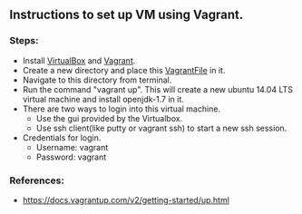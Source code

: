 ## Instructions to set up VM using Vagrant.

### Steps:
* Install [VirtualBox](https://www.virtualbox.org/wiki/Downloads) and [Vagrant](https://www.vagrantup.com/downloads.html).
* Create a new directory and place this [VagrantFile](https://github.com/SoftwareEngineeringToolDemos/ICSE-2011-InconsistencyInspector/blob/master/build-vm/Vagrantfile) in it.
* Navigate to this directory from terminal.
* Run the command "vagrant up". This will create a new ubuntu 14.04 LTS virtual machine and install openjdk-1.7 in it.
* There are two ways to login into this virtual machine.
  * Use the gui provided by the Virtualbox.
  * Use ssh client(like putty or vagrant ssh) to start a new ssh session.
* Credentials for login.
  * Username: vagrant
  * Password: vagrant

### References:
* https://docs.vagrantup.com/v2/getting-started/up.html
